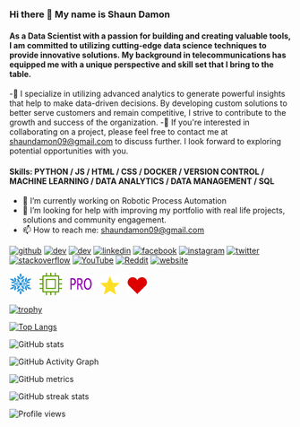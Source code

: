 ### Hi there 👋 My name is Shaun Damon
#### As a Data Scientist with a passion for building and creating valuable tools, I am committed to utilizing cutting-edge data science techniques to provide innovative solutions. My background in telecommunications has equipped me with a unique perspective and skill set that I bring to the table.

-🏦 I specialize in utilizing advanced analytics to generate powerful insights that help to make data-driven decisions. By developing custom solutions to better serve customers and remain competitive, I strive to contribute to the growth and success of the organization.
-🚀 If you're interested in collaborating on a project, please feel free to contact me at shaundamon09@gmail.com to discuss further. I look forward to exploring potential opportunities with you.


<!-- <div id="badges">
  <a href="your-linkedin-URL">
    <img src="https://img.shields.io/badge/LinkedIn-blue?style=for-the-badge&logo=linkedin&logoColor=white" alt="LinkedIn Badge"/>
  </a>
  <a href="your-youtube-URL">
    <img src="https://img.shields.io/badge/YouTube-red?style=for-the-badge&logo=youtube&logoColor=white" alt="Youtube Badge"/>
  </a>
  <a href="your-twitter-URL">
    <img src="https://img.shields.io/badge/Twitter-blue?style=for-the-badge&logo=twitter&logoColor=white" alt="Twitter Badge"/>
  </a>
</div> -->

#### Skills: PYTHON / JS / HTML / CSS / DOCKER / VERSION CONTROL / MACHINE LEARNING / DATA ANALYTICS / DATA MANAGEMENT / SQL 

- 🚦 I’m currently working on Robotic Process Automation
- 🤔 I’m looking for help with improving my portfolio with real life projects, solutions and community engagement. 
- 📫 How to reach me: shaundamon09@gmail.com 


[<img src='https://cdn.jsdelivr.net/npm/simple-icons@3.0.1/icons/github.svg' alt='github' height='40'>](https://github.com/Thembisile)  [<img src='https://cdn.jsdelivr.net/npm/simple-icons@3.0.1/icons/dev-dot-to.svg' alt='dev' height='40'>](https://dev.to/https://dev.to/thembisile)  [<img src='https://cdn.jsdelivr.net/npm/simple-icons@3.0.1/icons/hashnode.svg' alt='dev' height='40'>](https://hashnode.com/@damonts)  [<img src='https://cdn.jsdelivr.net/npm/simple-icons@3.0.1/icons/linkedin.svg' alt='linkedin' height='40'>](https://www.linkedin.com/in/https://www.linkedin.com/in/thembisile-d-98b7b3109//)  [<img src='https://cdn.jsdelivr.net/npm/simple-icons@3.0.1/icons/facebook.svg' alt='facebook' height='40'>](https://www.facebook.com/https://www.facebook.com/seandamon6)  [<img src='https://cdn.jsdelivr.net/npm/simple-icons@3.0.1/icons/instagram.svg' alt='instagram' height='40'>](https://www.instagram.com/https://www.instagram.com/damon_shaun//)  [<img src='https://cdn.jsdelivr.net/npm/simple-icons@3.0.1/icons/twitter.svg' alt='twitter' height='40'>](https://twitter.com/https://twitter.com/sean_greg11)  [<img src='https://cdn.jsdelivr.net/npm/simple-icons@3.0.1/icons/stackoverflow.svg' alt='stackoverflow' height='40'>](https://stackoverflow.com/users/https://stackoverflow.com/users/13959067/shaun-damon)  [<img src='https://cdn.jsdelivr.net/npm/simple-icons@3.0.1/icons/youtube.svg' alt='YouTube' height='40'>](https://www.youtube.com/channel/https://www.youtube.com/channel/UCZ--GkhJNKm1As_-X4tPXkw)  [<img src='https://cdn.jsdelivr.net/npm/simple-icons@3.0.1/icons/reddit.svg' alt='Reddit' height='40'>](https://www.reddit.com/user/https://www.reddit.com/user/Double_Economist_462)  [<img src='https://cdn.jsdelivr.net/npm/simple-icons@3.0.1/icons/icloud.svg' alt='website' height='40'>](shaun.azurewebsites.net)  

<a href='https://archiveprogram.github.com/'><img src='https://raw.githubusercontent.com/acervenky/animated-github-badges/master/assets/acbadge.gif' width='40' height='40'></a> <a href='https://docs.github.com/en/developers'><img src='https://raw.githubusercontent.com/acervenky/animated-github-badges/master/assets/devbadge.gif' width='40' height='40'></a> <a href='https://github.com/pricing'><img src='https://raw.githubusercontent.com/acervenky/animated-github-badges/master/assets/pro.gif' width='40' height='40'></a> <a href='https://stars.github.com/'><img src='https://raw.githubusercontent.com/acervenky/animated-github-badges/master/assets/starbadge.gif' width='35' height='35'></a> <a href='https://docs.github.com/en/github/supporting-the-open-source-community-with-github-sponsors'><img src='https://raw.githubusercontent.com/acervenky/animated-github-badges/master/assets/sponsorbadge.gif' width='35' height='35'></a> 

[![trophy](https://github-profile-trophy.vercel.app/?username=Thembisile)](https://github.com/ryo-ma/github-profile-trophy)

[![Top Langs](https://github-readme-stats.vercel.app/api/top-langs/?username=Thembisile)](https://github.com/anuraghazra/github-readme-stats)

![GitHub stats](https://github-readme-stats.vercel.app/api?username=Thembisile&show_icons=true&count_private=true)  

![GitHub Activity Graph](https://activity-graph.herokuapp.com/graph?username=Thembisile)  

![GitHub metrics](https://metrics.lecoq.io/Thembisile)  

![GitHub streak stats](https://streak-stats.demolab.com/?user=Thembisile)  

![Profile views](https://gpvc.arturio.dev/Thembisile)  
